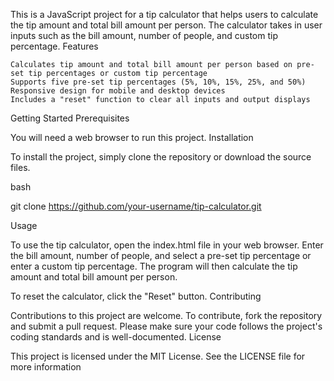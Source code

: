 This is a JavaScript project for a tip calculator that helps users to calculate the tip amount and total bill amount per person. The calculator takes in user inputs such as the bill amount, number of people, and custom tip percentage.
Features

    Calculates tip amount and total bill amount per person based on pre-set tip percentages or custom tip percentage
    Supports five pre-set tip percentages (5%, 10%, 15%, 25%, and 50%)
    Responsive design for mobile and desktop devices
    Includes a "reset" function to clear all inputs and output displays

Getting Started
Prerequisites

You will need a web browser to run this project.
Installation

To install the project, simply clone the repository or download the source files.

bash

git clone https://github.com/your-username/tip-calculator.git

Usage

To use the tip calculator, open the index.html file in your web browser. Enter the bill amount, number of people, and select a pre-set tip percentage or enter a custom tip percentage. The program will then calculate the tip amount and total bill amount per person.

To reset the calculator, click the "Reset" button.
Contributing

Contributions to this project are welcome. To contribute, fork the repository and submit a pull request. Please make sure your code follows the project's coding standards and is well-documented.
License

This project is licensed under the MIT License. See the LICENSE file for more information
